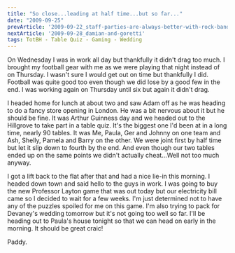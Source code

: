 ```yaml
---
title: "So close...leading at half time...but so far..."
date: "2009-09-25"
prevArticle: '2009-09-22_staff-parties-are-always-better-with-rock-band'
nextArticle: '2009-09-28_damian-and-goretti'
tags: TotBH - Table Quiz - Gaming - Wedding
---
```

On Wednesday I was in work all day but thankfully it didn't drag too much. I brought my football gear with me as we were playing that night instead of on Thursday. I wasn't sure I would get out on time but thankfully I did. Football was quite good too even though we did lose by a good few in the end. I was working again on Thursday until six but again it didn't drag.

I headed home for lunch at about two and saw Adam off as he was heading to do a fancy store opening in London. He was a bit nervous about it but he should be fine. It was Arthur Guinness day and we headed out to the Hillgrove to take part in a table quiz. It's the biggest one I'd been at in a long time, nearly 90 tables. It was Me, Paula, Ger and Johnny on one team and Ash, Shelly, Pamela and Barry on the other. We were joint first by half time but let it slip down to fourth by the end. And even though our two tables ended up on the same points we didn't actually cheat...Well not too much anyway.

I got a lift back to the flat after that and had a nice lie-in this morning. I headed down town and said hello to the guys in work. I was going to buy the new Professor Layton game that was out today but our electricity bill came so I decided to wait for a few weeks. I'm just determined not to have any of the puzzles spoiled for me on this game. I'm also trying to pack for Devaney's wedding tomorrow but it's not going too well so far. I'll be heading out to Paula's house tonight so that we can head on early in the morning. It should be great craic!

Paddy.